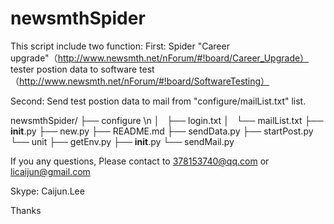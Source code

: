 newsmthSpider
=============
This script include two function:
First: 
    Spider "Career upgrade"（http://www.newsmth.net/nForum/#!board/Career_Upgrade） tester postion data to software test（http://www.newsmth.net/nForum/#!board/SoftwareTesting）

Second:
    Send test postion data to mail from "configure/mailList.txt" list.

newsmthSpider/
├── configure \n
│   ├── login.txt
│   └── mailList.txt
├── __init__.py
├── new.py
├── README.md
├── sendData.py
├── startPost.py
└── unit
    ├── getEnv.py
    ├── __init__.py
    └── sendMail.py
    
If you any questions, Please contact to 378153740@qq.com or licaijun@gmail.com

Skype: Caijun.Lee

Thanks
